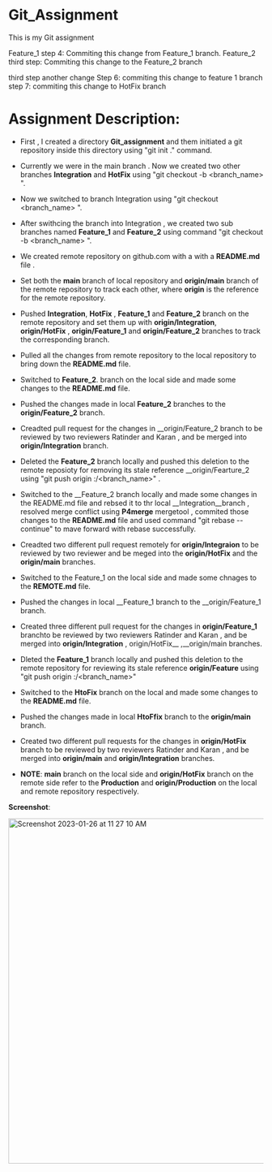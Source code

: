 # Git_Assignment
This is my Git assignment

Feature_1
step 4: Commiting this change from Feature_1 branch.
Feature_2
third step: Commiting this change to the Feature_2 branch 

third step another change
Step 6: commiting this change to feature 1 branch
step 7: commiting this change to HotFix branch




# Assignment Description:

* First , I created a directory  __Git_assignment__ and them initiated a git repository inside this directory using "git init ." command.
* Currently we were in the main branch . Now we created two other branches  __Integration__ and __HotFix__  using "git checkout -b \<branch_name> ".
* Now we switched to branch  Integration using "git checkout \<branch_name> ".
* After swithcing the branch into Integration , we created two  sub branches named __Feature_1__ and __Feature_2__ using command "git checkout -b <branch_name> ".
*  We created remote repository on github.com with a with a __README.md__ file .
* Set both the __main__ branch of local repository and __origin/main__ branch of the remote repository to track each other, where __origin__ is the
reference for the remote repository.

* Pushed __Integration__, __HotFix__ , __Feature_1__ and __Feature_2__ branch on the remote repository and set them  up with __origin/Integration__,
__origin/HotFix__ , __origin/Feature_1__ and __origin/Feature_2__ branches to track the corresponding branch.

* Pulled all the changes from remote repository to the local repository to bring down the __README.md__ file.
* Switched to __Feature_2__. branch on the local side and made some changes to the __README.md__ file.
* Pushed the changes made in local __Feature_2__ branches to the __origin/Feature_2__ branch.
* Creadted pull request for the changes in __origin/Feature_2 branch to be reviewed by two reviewers Ratinder and Karan , and be merged into __origin/Integration__ branch.

* Deleted the __Feature_2__ branch locally and pushed this deletion to the remote reposioty for removing its stale reference __origin/Fearture_2 using 
"git push origin :/<branch_name>" .

* Switched to the __Feature_2 branch locally and made some changes in the README.md file and rebsed it to  thr local __Integration__branch , resolved
merge conflict using __P4merge__ mergetool , commited those changes to the __README.md__ file and used command "git rebase --continue" to mave forward
with rebase successfully.
* Creadted two different pull request remotely for __origin/Integraion__ to be reviewed by two reviewer and be meged into the __origin/HotFix__
and the __origin/main__ branches.
* Switched to the Feature_1 on the local side and made some chnages to the __REMOTE.md__ file.
* Pushed the changes in local __Feature_1 branch to the __origin/Feature_1 branch.
* Created three different pull request for the changes in __origin/Feature_1__ branchto be reviewed by two reviewers Ratinder and Karan , and be merged into __origin/Integration__ , origin/HotFix__ ,__origin/main branches.
* Dleted the __Feature_1__ branch locally and pushed this deletion to the remote repository for reviewing its stale reference __origin/Feature__  using 
"git push origin :/<branch_name>"
* Switched to the __HtoFix__ branch on the local and made some changes to the __README.md__ file.
* Pushed the changes made in local __HtoFfix__ branch to the __origin/main__ branch.
* Created two different pull requests for the changes in __origin/HotFix__ branch to be reviewed by two reviewers Ratinder and Karan , and be merged into 
__origin/main__ and __origin/Integration__ branches.

* __NOTE__:  __main__ branch on the local side and __origin/HotFix__ branch on the remote side refer to the __Production__ and __origin/Production__ on the
             local and remote repository respectively.

__Screenshot__:

<img width="680" alt="Screenshot 2023-01-26 at 11 27 10 AM" src="https://user-images.githubusercontent.com/122514232/214768304-b70098f4-81b1-4ce5-92e1-844171a955b5.png">
